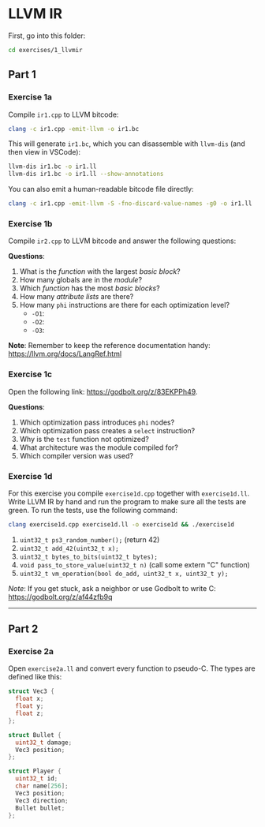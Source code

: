 # LLVM IR

First, go into this folder:

```sh
cd exercises/1_llvmir
```

## Part 1

### Exercise 1a

Compile `ir1.cpp` to LLVM bitcode:

```sh
clang -c ir1.cpp -emit-llvm -o ir1.bc
```

This will generate `ir1.bc`, which you can disassemble with `llvm-dis` (and then view in VSCode):

```sh
llvm-dis ir1.bc -o ir1.ll
llvm-dis ir1.bc -o ir1.ll --show-annotations
```

You can also emit a human-readable bitcode file directly:

```sh
clang -c ir1.cpp -emit-llvm -S -fno-discard-value-names -g0 -o ir1.ll
```

### Exercise 1b

Compile `ir2.cpp` to LLVM bitcode and answer the following questions:

**Questions**:

1. What is the _function_ with the largest _basic block_?
2. How many globals are in the _module_?
3. Which _function_ has the most _basic blocks_?
4. How many _attribute lists_ are there?
5. How many `phi` instructions are there for each optimization level?
   - `-O1`:
   - `-O2`:
   - `-O3`:

**Note**: Remember to keep the reference documentation handy: https://llvm.org/docs/LangRef.html

### Exercise 1c

Open the following link: https://godbolt.org/z/83EKPPh49.

**Questions**:

1. Which optimization pass introduces `phi` nodes?
2. Which optimization pass creates a `select` instruction?
3. Why is the `test` function not optimized?
4. What architecture was the module compiled for?
5. Which compiler version was used?

### Exercise 1d

For this exercise you compile `exercise1d.cpp` together with `exercise1d.ll`. Write LLVM IR by hand and run the program to make sure all the tests are green. To run the tests, use the following command:

```sh
clang exercise1d.cpp exercise1d.ll -o exercise1d && ./exercise1d
```

1. `uint32_t ps3_random_number();` (return 42)
2. `uint32_t add_42(uint32_t x);`
3. `uint32_t bytes_to_bits(uint32_t bytes);`
4. `void pass_to_store_value(uint32_t n)` (call some extern "C" function)
5. `uint32_t vm_operation(bool do_add, uint32_t x, uint32_t y);`

_Note_: If you get stuck, ask a neighbor or use Godbolt to write C: https://godbolt.org/z/af44zfb9q

---

## Part 2

### Exercise 2a

Open `exercise2a.ll` and convert every function to pseudo-C. The types are defined like this:

```c
struct Vec3 {
  float x;
  float y;
  float z;
};

struct Bullet {
  uint32_t damage;
  Vec3 position;
};

struct Player {
  uint32_t id;
  char name[256];
  Vec3 position;
  Vec3 direction;
  Bullet bullet;
};
```
